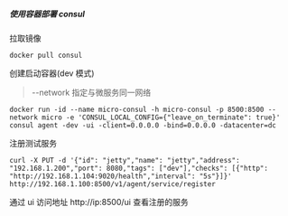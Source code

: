 ##### 使用容器部署 consul

拉取镜像

```
docker pull consul
```

创建启动容器(dev 模式)

> --network 指定与微服务同一网络

```
docker run -id --name micro-consul -h micro-consul -p 8500:8500 --network micro -e 'CONSUL_LOCAL_CONFIG={"leave_on_terminate": true}' consul agent -dev -ui -client=0.0.0.0 -bind=0.0.0.0 -datacenter=dc
```

注册测试服务

```
curl -X PUT -d '{"id": "jetty","name": "jetty","address": "192.168.1.200","port": 8080,"tags": ["dev"],"checks": [{"http": "http://192.168.1.104:9020/health","interval": "5s"}]}' http://192.168.1.100:8500/v1/agent/service/register
```

通过 ui 访问地址 http://ip:8500/ui 查看注册的服务